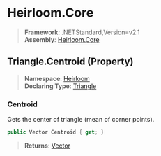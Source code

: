 # Heirloom.Core

> **Framework**: .NETStandard,Version=v2.1  
> **Assembly**: [Heirloom.Core][0]

## Triangle.Centroid (Property)

> **Namespace**: [Heirloom][0]  
> **Declaring Type**: [Triangle][1]

### Centroid

Gets the center of triangle (mean of corner points).

```cs
public Vector Centroid { get; }
```

> **Returns**: [Vector][2]

[0]: ../../../Heirloom.Core.md
[1]: ../Triangle.md
[2]: ../Vector.md
